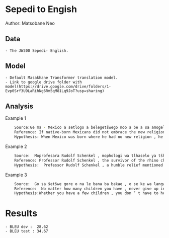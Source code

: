 # Sepedi to Engish

Author: Matsobane Neo

## Data

	- The JW300 Sepedi- English.

## Model

	- Default Masakhane Transformer translation model.
	- Link to google drive folder with model(https://drive.google.com/drive/folders/1-Evp0Srf3U9LaRihNg6Rm5qM81Lq9JoT?usp=sharing)

## Analysis

Example 1
```sh
	Source:Ge ma - Mexico a setlogo a belegetšwego moo a be a sa amogele bodumedi bjo bofsa , a be a tšewa e le barapedi ba diswantšho gomme a tlaišwa o šoro .
 	Reference: If native-born Mexicans did not embrace the new religion , they were regarded as idolaters and were severely persecuted .
 	Hypothesis: When Mexico was born where he had no new religion , he was taken as a pictures and suffered severe persecution .
```

Example 2
```sh
	Source:  Moprofesara Rudolf Schenkel , mophologi wa tlhaselo ya tšhukudu yo go boletšwego ka yena pejana o lla ka therešo ya gore motho o itirile lenaba le nnoši leo tšhukudu e nago le lona .
 	Reference: Professor Rudolf Schenkel , the survivor of the rhino charge described earlier , laments the fact that man has made himself the only enemy the rhino has .
 	Hypothesis:  Professor Rudolf Schenkel , a humble relief mentioned earlier , repeating the truth that a person is a very very river .
```

Example 3
```sh
	Source:  Go sa šetšwe gore o na le bana ba bakae , o se ke wa langwa go ba thušeng tseleng e išago bophelong bjo bo sa felego .
 	Reference:  No matter how many children you have , never give up in helping them along the path to everlasting life .
 	Hypothesis:Whether you have a few children , you don ’ t have to help them in a way to everlasting life .
```


# Results
	- BLEU dev :  28.62 
	- BLEU test : 34.67
